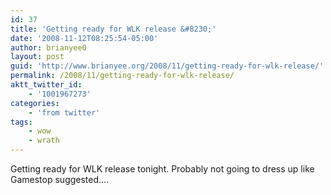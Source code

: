 ```yaml
---
id: 37
title: 'Getting ready for WLK release &#8230;'
date: '2008-11-12T08:25:54-05:00'
author: brianyee0
layout: post
guid: 'http://www.brianyee.org/2008/11/getting-ready-for-wlk-release/'
permalink: /2008/11/getting-ready-for-wlk-release/
aktt_twitter_id:
    - '1001967273'
categories:
    - 'from twitter'
tags:
    - wow
    - wrath
---
```


Getting ready for WLK release tonight. Probably not going to dress up like Gamestop suggested….